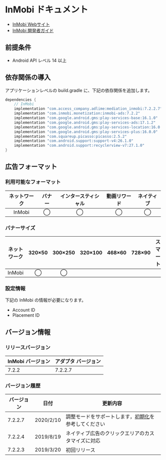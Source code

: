 # InMobi ドキュメント
- [InMobi Webサイト](https://www.inmobi.com/)
- [InMobi 開発者ガイド](https://support.inmobi.com/monetize/getting-started/)

## 前提条件
- Android API レベル 14 以上

## 依存関係の導入
アプリケーションレベルの build.gradle に、下記の依存関係を追加します。

```java
dependencies {
    // InMobi
    implementation "com.access_company.adlime:mediation_inmobi:7.2.2.7"
    implementation "com.inmobi.monetization:inmobi-ads:7.2.2"
    implementation "com.google.android.gms:play-services-base:16.1.0"
    implementation "com.google.android.gms:play-services-ads:17.1.2"
    implementation "com.google.android.gms:play-services-location:16.0.0"
    implementation "com.google.android.gms:play-services-plus:16.0.0"
    implementation "com.squareup.picasso:picasso:2.5.2"
    implementation "com.android.support:support-v4:26.1.0"
    implementation "com.android.support:recyclerview-v7:27.1.0"
}
```

## 広告フォーマット

### 利用可能なフォーマット

|ネットワーク|バナー|インタースティシャル|動画リワード|ネイティブ|
|:------: |:---:|:----------:|:------:|:----:|
| InMobi |  ◯   |   ◯        |  ◯     | ◯   |

### バナーサイズ
|ネットワーク |320×50 |300×250 |320×100 |468×60 |728×90 |スマート |
|:------:|:-----:|:------:|:------:|:-----:|:-----:|:----:|
| InMobi | ◯     | ◯      |        |       |       |      |

### 設定情報
下記の InMobi の情報が必要になります。  
- Account ID  
- Placement ID

## バージョン情報

### リリースバージョン
| InMobi バージョン | アダプタ バージョン|
|:-----------------|:--------------|
| 7.2.2           |   7.2.2.7    |


### バージョン履歴
| バージョン        | 日付               | 更新内容                |
|-----------------|--------------------|---------------------|
| 7.2.2.7	      | 2020/2/10          | 調整モードをサポートします，[初期化](./init.md)を参考してください|
| 7.2.2.4	      | 2019/8/19	       | ネイティブ広告のクリックエリアのカスタマイズに対応|
| 7.2.2.3         | 2019/3/20          | 初回リリース  |  
